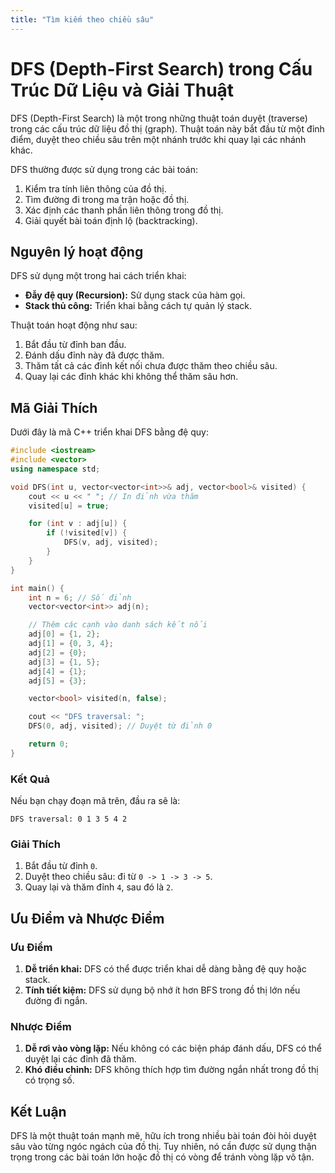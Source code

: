 ```yaml
---
title: "Tìm kiếm theo chiều sâu"
---
```


# DFS (Depth-First Search) trong Cấu Trúc Dữ Liệu và Giải Thuật

DFS (Depth-First Search) là một trong những thuật toán duyệt (traverse) trong các cấu trúc dữ liệu đồ thị (graph). Thuật toán này bắt đầu từ một đỉnh điểm, duyệt theo chiều sâu trên một nhánh trước khi quay lại các nhánh khác.

DFS thường được sử dụng trong các bài toán:

1. Kiểm tra tính liên thông của đồ thị.
2. Tìm đường đi trong ma trận hoặc đồ thị.
3. Xác định các thanh phần liên thông trong đồ thị.
4. Giải quyết bài toán định lộ (backtracking).

## Nguyên lý hoạt động

DFS sử dụng một trong hai cách triển khai:

- **Đẫy đệ quy (Recursion):** Sử dụng stack của hàm gọi.
- **Stack thủ công:** Triển khai bằng cách tự quản lý stack.

Thuật toán hoạt động như sau:

1. Bắt đầu từ đỉnh ban đầu.
2. Đánh dấu đỉnh này đã được thăm.
3. Thăm tất cả các đỉnh kết nối chưa được thăm theo chiều sâu.
4. Quay lại các đỉnh khác khi không thể thăm sâu hơn.

## Mã Giải Thích

Dưới đây là mã C++ triển khai DFS bằng đệ quy:

```cpp
#include <iostream>
#include <vector>
using namespace std;

void DFS(int u, vector<vector<int>>& adj, vector<bool>& visited) {
    cout << u << " "; // In đỉnh vừa thăm
    visited[u] = true;

    for (int v : adj[u]) {
        if (!visited[v]) {
            DFS(v, adj, visited);
        }
    }
}

int main() {
    int n = 6; // Số đỉnh
    vector<vector<int>> adj(n);

    // Thêm các cạnh vào danh sách kết nối
    adj[0] = {1, 2};
    adj[1] = {0, 3, 4};
    adj[2] = {0};
    adj[3] = {1, 5};
    adj[4] = {1};
    adj[5] = {3};

    vector<bool> visited(n, false);

    cout << "DFS traversal: ";
    DFS(0, adj, visited); // Duyệt từ đỉnh 0

    return 0;
}
```

### Kết Quả

Nếu bạn chạy đoạn mã trên, đầu ra sẽ là:

```
DFS traversal: 0 1 3 5 4 2
```

### Giải Thích

1. Bắt đầu từ đỉnh `0`.
2. Duyệt theo chiều sâu: đi từ `0 -> 1 -> 3 -> 5`.
3. Quay lại và thăm đỉnh `4`, sau đó là `2`.

## Ưu Điểm và Nhược Điểm

### Ưu Điểm

1. **Dễ triển khai:** DFS có thể được triển khai dễ dàng bằng đệ quy hoặc stack.
2. **Tính tiết kiệm:** DFS sử dụng bộ nhớ ít hơn BFS trong đồ thị lớn nếu đường đi ngắn.

### Nhược Điểm

1. **Dễ rơi vào vòng lặp:** Nếu không có các biện pháp đánh dấu, DFS có thể duyệt lại các đỉnh đã thăm.
2. **Khó điều chỉnh:** DFS không thích hợp tìm đường ngắn nhất trong đồ thị có trọng số.

## Kết Luận

DFS là một thuật toán mạnh mẽ, hữu ích trong nhiều bài toán đòi hỏi duyệt sâu vào từng ngóc ngách của đồ thị. Tuy nhiên, nó cần được sử dụng thận trọng trong các bài toán lớn hoặc đồ thị có vòng để tránh vòng lặp vô tận.

